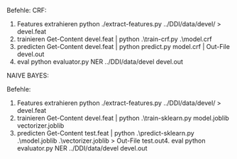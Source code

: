 Befehle:
CRF:

1. Features extrahieren
python ./extract-features.py ../DDI/data/devel/ > devel.feat
2. trainieren
Get-Content devel.feat | python .\train-crf.py .\model.crf  
3. predicten
Get-Content devel.feat | python predict.py model.crf | Out-File devel.out
4. eval
python evaluator.py NER ../DDI/data/devel devel.out

NAIVE BAYES:

Befehle:
1. Features extrahieren
python ./extract-features.py ../DDI/data/devel/ > devel.feat
2. trainieren
Get-Content devel.feat | python .\train-sklearn.py model.joblib vectorizer.joblib
3. predicten
Get-Content test.feat | python .\predict-sklearn.py .\model.joblib .\vectorizer.joblib > Out-File test.out4. eval
python evaluator.py NER ../DDI/data/devel devel.out